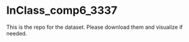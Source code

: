 # InClass_comp6_3337
This is the repo for the dataset. Please download them and visualize if needed. 
